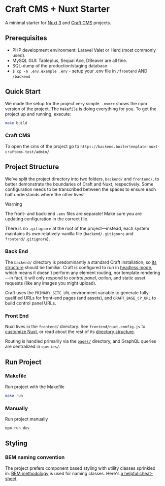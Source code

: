 # Craft CMS + Nuxt Starter
A minimal starter for [Nuxt 3](https://nuxt.com/) and [Craft CMS](https://craftcms.com/) projects.

## Prerequisites
- PHP development environment: Laravel Valet or Herd (most commonly used).
- MySQL GUI: Tableplus, Sequal Ace, DBeaver are all fine.
- SQL-dump of the production/staging database
- `$ cp -n .env.example .env` - setup your .env file in `/frontend` AND `/backend`

## Quick Start
We made the setup for the project very simple. `.nvmrc` shows the npm version of the project. The `Makefile` is doing everything for you.
To get the project up and running, execute: 

```bash
make build
```

### Craft CMS
To open the cms of the project go to `https://backend.boilertemplate-nuxt-craftcms.test/admin/`.

## Project Structure

We’ve split the project directory into two folders, `backend/` and `frontend/`, to better demonstrate the boundaries of Craft and Nuxt, respectively. Some configuration needs to be transcribed between the spaces to ensure each half understands where the other lives!

> [!WARNING]
> The front- and back-end `.env` files are separate! Make sure you are updating configuration in the correct file.

There is no `.gitignore` at the root of the project—instead, each system maintains its own relatively-vanilla file (`backend/.gitignore` and `frontend/.gitignore`).

### Back End

The `backend/` directory is predominantly a standard Craft installation, so [its structure](https://craftcms.com/docs/5.x/system/directory-structure.html) should be familiar. Craft is configured to run in [headless mode](https://craftcms.com/docs/5.x/reference/config/general.html#headlessmode), which means it doesn’t perform any element routing, nor template rendering—in fact, it will only respond to _control panel_, _action_, and static asset requests (like any images you might upload).

Craft uses the `PRIMARY_SITE_URL` environment variable to generate fully-qualified URLs for front-end pages (and assets), and `CRAFT_BASE_CP_URL` to build control panel URLs.

### Front End

Nuxt lives in the `frontend/` directory.
See `frontend/nuxt.config.js` to [customize Nuxt](https://nuxt.com/docs/getting-started/configuration), or read about the rest of its [directory structure](https://nuxt.com/docs/guide/directory-structure).

Routing is handled primarily via the [`pages/`](https://nuxt.com/docs/guide/directory-structure/pages) directory, and GraphQL queries are centralized in `queries/`.

## Run Project

### Makefile
Run project with the Makefile

```bash
make run
```

### Manually
Run project manually

```bash
npm run dev
```

## Styling

### BEM naming convention
The project prefers component based styling with utility classes sprinkled in. [BEM methodology](https://getbem.com/introduction/) is used for naming classes.
Here's [a helpful cheat-sheet](https://bem-cheat-sheet.9elements.com/).
